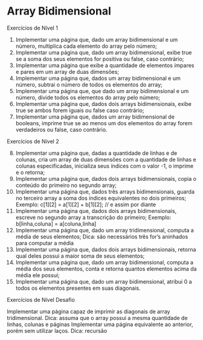 # Array Bidimensional

Exercícios de Nível 1

1. Implementar uma página que, dado um array bidimensional e um número, multiplica cada elemento do array pelo número;
2. Implementar uma página que, dado um array bidimensional, exibe true se a soma dos seus elementos for positiva ou false, caso contrário;
3. Implementar uma página que exibe a quantidade de elementos ímpares e pares em um array de duas dimensões;
4. Implementar uma página que, dados um array bidimensional e um número, subtrai o número de todos os elementos do array;
5. Implementar uma página que, que dado um array bidimensional e um número, divide todos os elementos do array pelo número;
6. Implementar uma página que, dados dois arrays bidimensionais, exibe true se ambos forem iguais ou false caso contrário;
7. Implementar uma página que, dados um array bidimensional de booleans, imprime true se ao menos um dos elementos do array forem verdadeiros ou false, caso contrário.

Exercícios de Nível 2

8. Implementar uma página que, dadas a quantidade de linhas e de colunas, cria um array de duas dimensões com a quantidade de linhas e colunas especificadas, inicializa seus índices com o valor -1, o imprime e o retorna;
9. Implementar uma página que, dados dois arrays bidimensionais, copia o conteúdo do primeiro no segundo array;
10. Implementar uma página que, dados três arrays bidimensionais, guarda no terceiro array a soma dos índices equivalentes no dois primeiros;
    Exemplo: c[1][2] = a[1][2] + b[1][2]; // e assim por diante
11. Implementar uma página que, dados dois arrays bidimensionais, escreve no segundo array a transcrição do primeiro;
    Exemplo: b[linha,coluna] = a[coluna,linha]
12. Implementar uma página que, dado um array tridimensional, computa a média de seus elementos;
    Dica: são necessários três for’s aninhados para computar a média
13. Implementar uma página que, dados dois arrays bidimensionais, retorna qual deles possui a maior soma de seus elementos;
14. Implementar uma página que, dado um array bidimensional, computa a média dos seus elementos, conta e retorna quantos elementos acima da média ele possui;
15. Implementar uma página que, dado um array bidimensional, atribui 0 a todos os elementos presentes em suas diagonais.

Exercícios de Nível Desafio

Implementar uma página capaz de imprimir as diagonais de array tridimensional.
Dica: assuma que o array possui a mesma quantidade de linhas, colunas e páginas
Implementar uma página equivalente ao anterior, porém sem utilizar laços.
Dica: recursão
